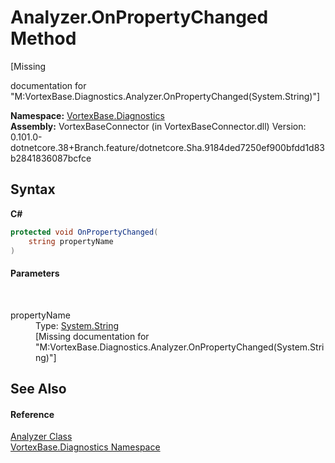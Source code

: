 # Analyzer.OnPropertyChanged Method 
 

\[Missing <summary> documentation for "M:VortexBase.Diagnostics.Analyzer.OnPropertyChanged(System.String)"\]

**Namespace:**&nbsp;<a href="N_VortexBase_Diagnostics.md">VortexBase.Diagnostics</a><br />**Assembly:**&nbsp;VortexBaseConnector (in VortexBaseConnector.dll) Version: 0.101.0-dotnetcore.38+Branch.feature/dotnetcore.Sha.9184ded7250ef900bfdd1d83b2841836087bcfce

## Syntax

**C#**<br />
``` C#
protected void OnPropertyChanged(
	string propertyName
)
```


#### Parameters
&nbsp;<dl><dt>propertyName</dt><dd>Type: <a href="https://docs.microsoft.com/dotnet/api/system.string" target="_blank">System.String</a><br />\[Missing <param name="propertyName"/> documentation for "M:VortexBase.Diagnostics.Analyzer.OnPropertyChanged(System.String)"\]</dd></dl>

## See Also


#### Reference
<a href="T_VortexBase_Diagnostics_Analyzer.md">Analyzer Class</a><br /><a href="N_VortexBase_Diagnostics.md">VortexBase.Diagnostics Namespace</a><br />